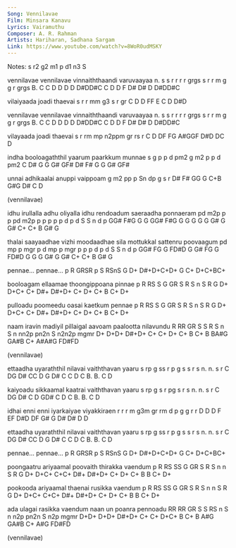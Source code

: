```yaml
---
Song: Vennilavae
Film: Minsara Kanavu
Lyrics: Vairamuthu
Composer: A. R. Rahman
Artists: Hariharan, Sadhana Sargam
Link: https://www.youtube.com/watch?v=8WoR0udMSKY
---
```


Notes: s r2 g2 m1 p d1 n3 S

vennilavae vennilavae     vinnaiththaandi varuvaayaa
n. s s r   r  r r grgs    s  r    r    m  g g r  grgs
B. C C D   D  D D D#DD#C  C  D    D    F D# D# D D#DD#C

vilaiyaada joadi thaevai
s r  r  mm g3 s  r  gr
C D  D  FF E  C  D  D#D

vennilavae vennilavae     vinnaiththaandi  varuvaayaa
n. s s r   r  r r grgs    s  r    r    m   g g r  grgs
B. C C D   D  D D D#DD#C  C  D    D    F  D# D# D D#DD#C

vilayaada  joadi  thaevai
s r rm mp  n2ppm  gr rs r
C D DF FG  A#GGF D#D DC D


indha  booloagaththil yaarum paarkkum munnae
s g    p  p  d   pm2  g  m2  p    p   d  pm2
C D#   G  G  G#  GF#  D# F#  G    G   G# GF#

unnai adhikaalai anuppi vaippoam
g m2  pp  p  Sn  dp  g  s   r
D# F# GG  G  C+B G#G D# C   D


(vennilavae)


idhu irullalla adhu oliyalla idhu rendoadum saeraadha ponnaeram
pd   m2p p p   pd   m2p p p  p p  p  d  p   d  S  S   n  d  p
GG#  F#G G G   GG#  F#G G G  G G  G  G# G   G# C+ C+  B  G# G

thalai saayaadhae vizhi moodaadhae sila mottukkal sattenru poovaagum
pd     mp p  mgr  p d   mp p  mgr  p p  p  d  p   d  S  S  n  d  p
GG#    FG G  FD#D G G#  FG G  FD#D G G  G  G# G   G# C+ C+ B  G# G

pennae...         pennae...
p  R  GRSR        p  S  RSnS
G  D+ D#+D+C+D+   G  C+ D+C+BC+

booloagam   ellaamae       thoongippoana pinnae
p  R  RS    S G  GR        S    R  S  n  S  R
G  D+ D+C+  C+ D#+ D#+D+  C+   D+ C+  B C+  D+

pulloadu    poomeedu     oasai kaetkum pennae
p  R  RS    S  G  GR     S R   S   n   S  R
G  D+ D+C+ C+ D#+ D#+D+ C+ D+ C+   B  C+ D+

naam iravin      madiyil    pillaigal aavoam paalootta nilavundu
R    RR GR       S S R S    n  S  n   nn2p   pn2n   S  n2n2p  mgmr
D+  D+D+ D#+D+  C+ C+ D+ C+ B  C+ B   BA#G   GA#B   C+ A#A#G  FD#FD

(vennilavae)

ettaadha uyaraththil nilavai vaiththavan yaaru
s rp g   ss r p g    s s r   s    n. n.  s  r
C DG D#  CC D G D#   C C D   C    B. B.  C  D

kaiyoadu sikkaamal kaatrai vaiththavan yaaru
s  rp g  s  r pg   s   r   s    n. n.  s  r
C  DG D# C  D GD#  C   D   C    B. B.  C  D

idhai enni enni    iyarkaiyae viyakkiraen
r r   r m  g3m gr  rm  d  p   g g  r r
D D   D F  EF D#D  DF G#  G  D# D# D D

ettaadha uyaraththil nilavai vaiththavan yaaru
s rp g   ss r p g    s s r   s    n. n.  s  r
C DG D#  CC D G D#   C C D   C    B. B.  C  D

pennae...        pennae...
p  R  GRSR       p  S  RSnS
G D+ D#+D+C+D+   G C+ D+C+BC+

poongaatru  ariyaamal        poovaith thirakka vaendum
p  R  RS    SS G  GR         S  R     S  n  n  S   R
G  D+ D+C+ C+C+ D#+  D#+D+  C+  D+   C+  B  B C+   D+

pookooda   ariyaamal      thaenai rusikka vaendum
p  R  RS   SS G  GR       S   R   S n  n  S   R
G D+ D+C+ C+C+ D#+ D#+D+ C+  D+  C+ B  B C+  D+

ada   ulagai     rasikka    vaendum naan un poanra pennoadu
RR    RR GR      S S RS     n   S n n2p  pn2n   S  n2p  mgmr
D+D+ D+D+ D#+D+ C+ C+ D+C+  B  C+ B A#G  GA#B  C+  A#G  FD#FD

(vennilavae)




